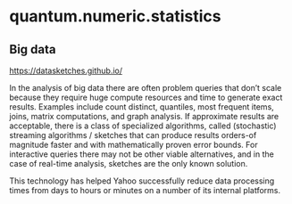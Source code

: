 # quantum.numeric.statistics

## Big data

https://datasketches.github.io/

In the analysis of big data there are often problem queries that don’t scale because they require huge compute resources and time to generate exact results. Examples include count distinct, quantiles, most frequent items, joins, matrix computations, and graph analysis.
If approximate results are acceptable, there is a class of specialized algorithms, called (stochastic) streaming algorithms / sketches that can produce results orders-of magnitude faster and with mathematically proven error bounds. For interactive queries there may not be other viable alternatives, and in the case of real-time analysis, sketches are the only known solution.

This technology has helped Yahoo successfully reduce data processing times from days to hours or minutes on a number of its internal platforms.
